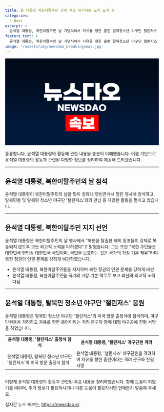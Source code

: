 ```yaml
---
title: 윤 대통령 북한이탈주민 강제 북송 방지하는 노력 모색 중
categories:
  - News
excerpt: >
  윤석열 대통령, 북한이탈주민 날 기념식에서 자유를 향한 홈런 탈북청소년 야구단 챌린저스 격려 14일, 윤대통령이 청와대 영빈관에서 열린 기념식에 참석해 북한이탈주민을 지지하고 인권문제를 강조했다. 또한, 탈북민 청소년 야구단 챌린저스의 미국 방문 출정식에서 야구단원들을 격려하며 참석한 사진이 공개되었다. 또한, 대통령은 챌린저스의 방미 일정을 통해 야구는 자유와 관련이 많다며 자유를 응원했다. (총 단어수: 100)
feature_text: >
  윤석열 대통령, 북한이탈주민 날 기념식에서 자유를 향한 홈런 탈북청소년 야구단 챌린저스 격려 14일, 윤대통령이 청와대 영빈관에서 열린 기념식에 참석해 북한이탈주민을 지지하고 인권문제를 강조했다. 또한, 탈북민 청소년 야구단 챌린저스의 미국 방문 출정식에서 야구단원들을 격려하며 참석한 사진이 공개되었다. 또한, 대통령은 챌린저스의 방미 일정을 통해 야구는 자유와 관련이 많다며 자유를 응원했다. (총 단어수: 100)
image: '/assets/img/newsdao_breakingnews.jpg'
---
```


<p><img src="/assets/img/newsdao_breakingnews.jpg" alt="cryptoinkorea 속보" /></p>

<p>훌륭합니다, 윤석열 대통령의 활동에 관한 내용을 충분히 이해했습니다. 이를 기반으로 윤석열 대통령의 활동과 관련된 다양한 정보를 정리하여 제공해 드리겠습니다. </p>

<hr />

<h2 data-ke-size="size26">윤석열 대통령, 북한이탈주민의 날 참석</h2>

<p>윤석열 대통령이 북한이탈주민의 날을 맞아 청와대 영빈관에서 열린 행사에 참석하고, 탈북민들 및 탈북민 청소년 야구단 '챌린저스'와의 만남 등 다양한 활동을 펼치고 있습니다.</p>

<p data-ke-size="size16"></p>

<hr />

<h2 data-ke-size="size24">윤석열 대통령, 북한이탈주민 지지 선언</h2>

<p>윤석열 대통령은 북한이탈주민의 날 행사에서 "북한을 탈출한 해외 동포들이 강제로 북송되지 않도록 모든 외교적 노력을 다하겠다"고 밝혔습니다. 그는 또한 "북한 주민들은 대한민국 헌법상 대한민국 국민이며, 국민을 보호하는 것은 국가의 가장 기본 책무"라며 북한 정권의 인권 문제를 강하게 비판하였습니다.</p>

<ul>
  <li>윤석열 대통령, 북한이탈주민들을 지지하며 북한 정권의 인권 문제를 강하게 비판</li>
  <li>윤석열 대통령, 북한이탈주민을 국가의 가장 기본 책무로 보고 최선의 외교적 노력 다짐</li>
</ul>

<hr />

<h2 data-ke-size="size24">윤석열 대통령, 탈북민 청소년 야구단 '챌린저스' 응원</h2>

<p>윤석열 대통령은 탈북민 청소년 야구단 '챌린저스'의 미국 방문 출정식에 참석하며, 야구단원들을 격려하고 자유를 향한 홈런이라는 격려 문구와 함께 대형 야구공에 친필 서명을 하였습니다.</p>

<table style="width: 100%;">
<tbody>
<tr>
<td style="text-align: center; height: 17px;"><b>윤석열 대통령, '챌린저스' 출정식 참석</b></td>
<td style="text-align: center; height: 17px;"><b>윤석열 대통령, '챌린저스' 야구단원 격려</b></td>
</tr>
<tr>
<td style="text-align: left; height: 26px;">윤석열 대통령, 탈북민 청소년 야구단 '챌린저스'의 미국 방문 출정식 참석</td>
<td style="text-align: left; height: 26px;">윤석열 대통령, '챌린저스' 야구단원을 격려하며 자유를 향한 홈런이라는 격려 문구와 친필 서명</td>
</tr>
</tbody>
</table>

<hr />

<p>이렇게 윤석열 대통령의 활동과 관련된 주요 내용을 정리하였습니다. 함께 도움이 되었기를 바라며, 추가 정보가 필요하시거나 다른 도움이 필요하시면 언제든지 말씀해 주세요.</p>
실시간 뉴스 속보는, <a href="https://newsdao.kr" rel="dofollow">https://newsdao.kr</a>


